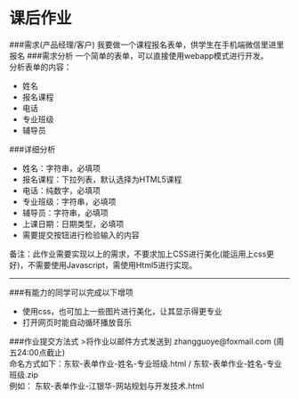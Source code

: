 # 课后作业 
###需求(产品经理/客户)
我要做一个课程报名表单，供学生在手机端微信里进里报名
###需求分析
一个简单的表单，可以直接使用webapp模式进行开发。<br>
分析表单的内容：
<ul>
	<li>姓名</li>
	<li>报名课程</li>
	<li>电话</li>
	<li>专业班级</li>
	<li>辅导员</li>
</ul>
###详细分析
<ul>
	<li>姓名：字符串，必填项</li>
	<li>报名课程：下拉列表，默认选择为HTML5课程</li>
	<li>电话：纯数字，必填项</li>
	<li>专业班级：字符串，必填项</li>
	<li>辅导员：字符串，必填项</li>
	<li>上课日期：日期类型，必填项</li>
	<li>需要提交按钮进行检验输入的内容</li>
</ul>
备注：此作业需要实现以上的需求，不要求加上CSS进行美化(能运用上css更好)，不需要使用Javascript，需使用Html5进行实现。
<hr>
###有能力的同学可以完成以下增项
<ul>
	<li>使用css，也可加上一些图片进行美化，让其显示得更专业</li>
	<li>打开网页时能自动循环播放音乐</li>
</ul>
###作业提交方法式
>将作业以邮件方式发送到 zhangguoye@foxmail.com (周五24:00点截止)<br>
命名方式如下：东软-表单作业-姓名-专业班级.html / 东软-表单作业-姓名-专业班级.zip<br>
例如： 东软-表单作业-江银华-网站规划与开发技术.html
